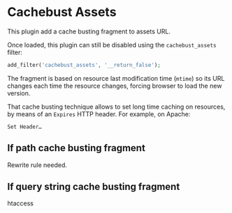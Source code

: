 # Cachebust Assets

This plugin add a cache busting fragment to assets URL.

Once loaded, this plugin can still be disabled using the `cachebust_assets` filter:

```php
add_filter('cachebust_assets', '__return_false');
```


The fragment is based on resource last modification time (`mtime`) so its URL changes each time
the resource changes, forcing browser to load the new version.

That cache busting technique allows to set long time caching on resources, by means of an `Expires`
HTTP header. For example, on Apache:

```apacheconfig
Set Header…
```

## If path cache busting fragment

Rewrite rule needed.

## If query string cache busting fragment

htaccess 